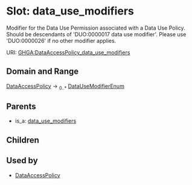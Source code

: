 
# Slot: data_use_modifiers


Modifier for the Data Use Permission associated with a Data Use Policy. Should be descendants of 'DUO:0000017 data use modifier'. Please use 'DUO:0000026' if no other modifier applies.

URI: [GHGA:DataAccessPolicy_data_use_modifiers](https://w3id.org/GHGA/DataAccessPolicy_data_use_modifiers)


## Domain and Range

[DataAccessPolicy](DataAccessPolicy.md) &#8594;  <sub>0..\*</sub> [DataUseModifierEnum](DataUseModifierEnum.md)

## Parents

 *  is_a: [data_use_modifiers](data_use_modifiers.md)

## Children


## Used by

 * [DataAccessPolicy](DataAccessPolicy.md)
